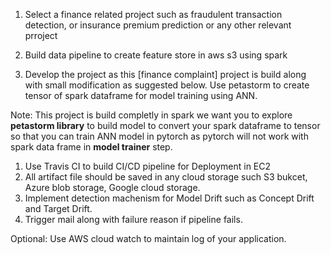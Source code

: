 1. Select a finance related project such as fraudulent transaction detection, or insurance premium prediction or any other relevant prroject

2. Build data pipeline to create feature store in aws s3 using spark

3. Develop the project  as this [finance complaint] project is build along with small modification as suggested below.
Use petastorm to create tensor of spark dataframe for model training using ANN.

Note: This project is build completly in spark we want you to explore <b>petastorm library</b> to build model to convert your spark dataframe to tensor so that you can train ANN model in pytorch as pytorch will not work with spark data frame in <b>model trainer</b> step.

1. Use Travis CI to build CI/CD pipeline for Deployment in EC2
2. All artifact file should be saved in any cloud storage such S3 bukcet, Azure blob storage, Google cloud storage.
3. Implement detection machenism for Model Drift such as Concept Drift and Target Drift.
4. Trigger mail along with failure reason if pipeline fails.

Optional: Use AWS cloud watch to maintain log of your application.

